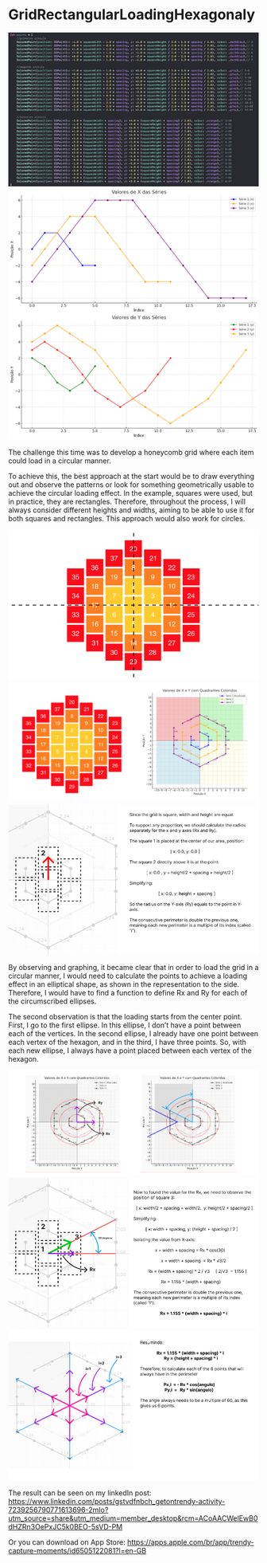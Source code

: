 # GridRectangularLoadingHexagonaly

![Image Alt Text](./images/Frame0.png)
![Image Alt Text](./images/Frame01.png)


The challenge this time was to develop a honeycomb grid where each item could load in a circular manner.

To achieve this, the best approach at the start would be to draw everything out and observe the patterns or look for something geometrically usable to achieve the circular loading effect. In the example, squares were used, but in practice, they are rectangles. Therefore, throughout the process, I will always consider different heights and widths, aiming to be able to use it for both squares and rectangles. This approach would also work for circles.


![Image Alt Text](./images/Frame1.png)
![Image Alt Text](./images/Frame2.png)
![Image Alt Text](./images/Frame3.png)


By observing and graphing, it became clear that in order to load the grid in a circular manner, I would need to calculate the points to achieve a loading effect in an elliptical shape, as shown in the representation to the side. Therefore, I would have to find a function to define Rx and Ry for each of the circumscribed ellipses.

The second observation is that the loading starts from the center point. First, I go to the first ellipse. In this ellipse, I don’t have a point between each of the vertices. In the second ellipse, I already have one point between each vertex of the hexagon, and in the third, I have three points. So, with each new ellipse, I always have a point placed between each vertex of the hexagon.


![Image Alt Text](./images/Frame4.png)
![Image Alt Text](./images/Frame5.png)
![Image Alt Text](./images/Frame6.png)

The result can be seen on my linkedIn post:
https://www.linkedin.com/posts/gstvdfnbch_getontrendy-activity-7239256790771613696-2mIo?utm_source=share&utm_medium=member_desktop&rcm=ACoAACWelEwB0dHZRn3OePxJC5k0BEO-5sVD-PM

Or you can download on App Store: https://apps.apple.com/br/app/trendy-capture-moments/id6505122081?l=en-GB
